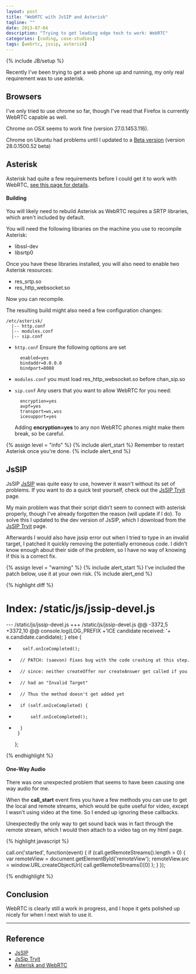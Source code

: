 ```yaml
---
layout: post
title: "WebRTC with JsSIP and Asterisk"
tagline: ""
date: 2013-07-04
description: "Trying to get leading edge tech to work: WebRTC"
categories: [coding, case-studies]
tags: [webrtc, jssip, asterisk]
---
```

{% include JB/setup %}

Recently I've been trying to get a web phone up and running, my only real requirement was to use asterisk.


## Browsers

I've only tried to use chrome so far, though I've read that Firefox is currently WebRTC capable as well.

Chrome on OSX seems to work fine (version 27.0.1453.116).

Chrome on Ubuntu had problems until I updated to a [Beta version](http://www.ubuntuupdates.org/package/google_chrome/stable/main/base/google-chrome-beta) (version 28.0.1500.52 beta)

## Asterisk

Asterisk had quite a few requirements before I could get it to work with WebRTC, [see this page for details][asterisk-webrtc].

#### Building

You will likely need to rebuild Asterisk as WebRTC requires a SRTP libraries, which aren't included by default.

You will need the following libraries on the machine you use to recompile Asterisk:

- libssl-dev
- libsrtp0

Once you have these libraries installed, you will also need to enable two Asterisk resources:

- res_srtp.so
- res_http_websocket.so

Now you can recompile.

The resulting build might also need a few configuration changes:

    /etc/asterisk/
      |-- http.conf
      |-- modules.conf
      |-- sip.conf

- `http.conf`
    Ensure the following options are set

        enabled=yes
        bindaddr=0.0.0.0
        bindport=8088

- `modules.conf`
    you must load res_http_websocket.so before chan_sip.so
- `sip.conf`
    Any users that you want to allow WebRTC for you need:

        encryption=yes
        avpf=yes
        transport=ws,wss
        icesupport=yes

    Adding **encryption=yes** to any non WebRTC phones might make them break, so be careful.


{% assign level = "info" %}
{% include alert_start %}
    Remember to restart Asterisk once you're done.
{% include alert_end %}


## JsSIP

JsSIP [JsSIP][jssip] was quite easy to use, however it wasn't without its set of problems. If you want to do a quick test yourself, check out the [JsSIP Tryit][tryit] page.

My main problem was that their script didn't seem to connect with asterisk properly, though I've already forgotten the reason (will update if I do). To solve this I updated to the dev version of JsSIP, which I download from the [JsSIP Tryit][tryit] page.

Afterwards I would also have jssip error out when I tried to type in an invalid target, I patched it quickly removing the potentially erroneous code. I didn't know enough about their side of the problem, so I have no way of knowing if this is a correct fix.

{% assign level = "warning" %}
{% include alert_start %}
    I've included the patch below, use it at your own risk.
{% include alert_end %}


{% highlight diff %}

Index: /static/js/jssip-devel.js
===================================================================
--- /static/js/jssip-devel.js
+++ /static/js/jssip-devel.js
@@ -3372,5 +3372,10 @@
         console.log(LOG_PREFIX +'ICE candidate received: '+ e.candidate.candidate);
       } else {
-        self.onIceCompleted();
+       // PATCH: (saevon) Fixes bug with the code crashing at this step.
+       // since: neither createOffer nor createAnswer get called if you
+       // had an "Invalid Target"
+       // Thus the method doesn't get added yet
+       if (self.onIceCompleted) {
+           self.onIceCompleted();
+       }
       }
     };

{% endhighlight %}


#### One-Way Audio

There was one unexpected problem that seems to have been causing one way audio for me.

When the **call_start** event fires you have a few methods you can use to get the local and remote streams, which would be quite useful for video, except I wasn't using video at the time. So I ended up ignoring these callbacks.

Unexpectedly the only way to get sound back was in fact through the remote stream, which I would then attach to a video tag on my html page.


{% highlight javascript %}

call.on('started', function(event) {
    if (call.getRemoteStreams().length > 0) {
        var remoteView = document.getElementById('remoteView');
        remoteView.src = window.URL.createObjectUrl(
            call.getRemoteStreams()[0]
        );
    }
});

{% endhighlight %}


## Conclusion

WebRTC is clearly still a work in progress, and I hope it gets polished up nicely for when I next wish to use it.


---

## Reference

* [JsSIP][jssip]
* [JsSip Tryit][tryit]
* [Asterisk and WebRTC][asterisk-webrtc]

[jssip]: http://jssip.net/ "JsSip"
[tryit]: https://jssip.tryit.net "JsSip Tryit"

[asterisk-webrtc]: https://wiki.asterisk.org/wiki/display/AST/Asterisk+WebRTC+Support "Asterisk and WebRTC"




